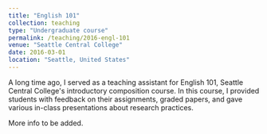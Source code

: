```yaml
---
title: "English 101"
collection: teaching
type: "Undergraduate course"
permalink: /teaching/2016-engl-101
venue: "Seattle Central College"
date: 2016-03-01
location: "Seattle, United States"
---
```


A long time ago, I served as a teaching assistant for English 101, Seattle Central College's introductory composition course. In this course, I provided students with feedback on their assignments, graded papers, and gave various in-class presentations about research practices. 

More info to be added. 
